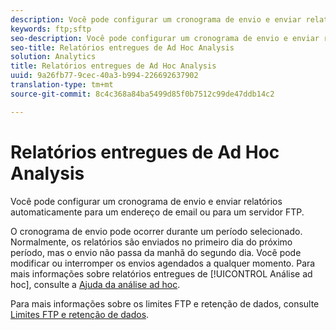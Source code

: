 ```yaml
---
description: Você pode configurar um cronograma de envio e enviar relatórios automaticamente para um endereço de email ou para um servidor FTP.
keywords: ftp;sftp
seo-description: Você pode configurar um cronograma de envio e enviar relatórios automaticamente para um endereço de email ou para um servidor FTP.
seo-title: Relatórios entregues de Ad Hoc Analysis
solution: Analytics
title: Relatórios entregues de Ad Hoc Analysis
uuid: 9a26fb77-9cec-40a3-b994-226692637902
translation-type: tm+mt
source-git-commit: 8c4c368a84ba5499d85f0b7512c99de47ddb14c2

---
```



# Relatórios entregues de Ad Hoc Analysis

Você pode configurar um cronograma de envio e enviar relatórios automaticamente para um endereço de email ou para um servidor FTP.

O cronograma de envio pode ocorrer durante um período selecionado. Normalmente, os relatórios são enviados no primeiro dia do próximo período, mas o envio não passa da manhã do segundo dia. Você pode modificar ou interromper os envios agendados a qualquer momento. Para mais informações sobre relatórios entregues de [!UICONTROL Análise ad hoc], consulte a [Ajuda da análise ad hoc](https://marketing.adobe.com/resources/help/en_US/dsc/index.html#Discover_Help).

Para mais informações sobre os limites FTP e retenção de dados, consulte [Limites FTP e retenção de dados](/help/export/ftp-and-sftp/ftp-limits.md).
